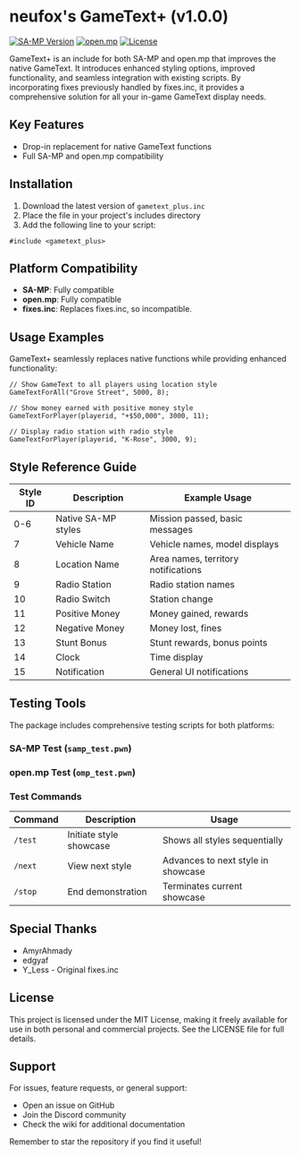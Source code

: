 # neufox's GameText+ (v1.0.0)

[![SA-MP Version](https://img.shields.io/badge/SA--MP-✓-green.svg)](https://www.sa-mp.mp/)
[![open.mp](https://img.shields.io/badge/open.mp-✓-green.svg)](https://www.open.mp/)
[![License](https://img.shields.io/badge/License-MIT-blue.svg)](LICENSE)

GameText+ is an include for both SA-MP and open.mp that improves the native GameText. 
It introduces enhanced styling options, improved functionality, and seamless integration with existing scripts. 
By incorporating fixes previously handled by fixes.inc, it provides a comprehensive solution for all your in-game GameText display needs.

## Key Features

- Drop-in replacement for native GameText functions
- Full SA-MP and open.mp compatibility

## Installation

1. Download the latest version of `gametext_plus.inc`
2. Place the file in your project's includes directory
3. Add the following line to your script:

```pawn
#include <gametext_plus>
```

## Platform Compatibility

- **SA-MP**: Fully compatible
- **open.mp**: Fully compatible
- **fixes.inc**: Replaces fixes.inc, so incompatible.

## Usage Examples

GameText+ seamlessly replaces native functions while providing enhanced functionality:

```pawn
// Show GameText to all players using location style
GameTextForAll("Grove Street", 5000, 8);

// Show money earned with positive money style
GameTextForPlayer(playerid, "+$50,000", 3000, 11);

// Display radio station with radio style
GameTextForPlayer(playerid, "K-Rose", 3000, 9);

```

## Style Reference Guide

| Style ID | Description | Example Usage |
|----------|-------------|---------------|
| 0-6 | Native SA-MP styles | Mission passed, basic messages |
| 7 | Vehicle Name | Vehicle names, model displays |
| 8 | Location Name | Area names, territory notifications |
| 9 | Radio Station | Radio station names |
| 10 | Radio Switch | Station change |
| 11 | Positive Money | Money gained, rewards |
| 12 | Negative Money | Money lost, fines |
| 13 | Stunt Bonus | Stunt rewards, bonus points |
| 14 | Clock | Time display |
| 15 | Notification | General UI notifications |

## Testing Tools

The package includes comprehensive testing scripts for both platforms:

### SA-MP Test (`samp_test.pwn`)
### open.mp Test (`omp_test.pwn`)

### Test Commands

| Command | Description | Usage |
|---------|-------------|--------|
| `/test` | Initiate style showcase | Shows all styles sequentially |
| `/next` | View next style | Advances to next style in showcase |
| `/stop` | End demonstration | Terminates current showcase |

## Special Thanks

- AmyrAhmady
- edgyaf
- Y_Less - Original fixes.inc

## License

This project is licensed under the MIT License, making it freely available for use in both personal and commercial projects. See the LICENSE file for full details.

## Support

For issues, feature requests, or general support:
- Open an issue on GitHub
- Join the Discord community
- Check the wiki for additional documentation

Remember to star the repository if you find it useful!
